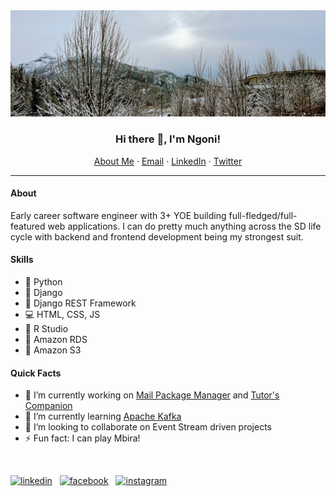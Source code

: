 <img src="./IMG_0999.jpg" alt="squamish questu" />

<p align="center">
  <h3 align="center">Hi there 👋, I'm Ngoni!</h3>
</p>
<p align="center">
    <a href="https://nmandiveyi.com">About Me</a>
    ·
    <a href="ngonidzashehh@gmail.com">Email</a>
    ·
    <a href="https://linkedin.com/in/nmandiveyi">LinkedIn</a>
    ·
    <a href="https://twitter.com/ngoni.mandiveyi">Twitter</a>
</p>

<hr/>

#### About
Early career software engineer with 3+ YOE building full-fledged/full-featured web applications. I can do pretty much anything across the SD life cycle with backend and frontend development being my strongest suit. 

#### Skills
* :snake: Python
* :snake: Django
* :snake: Django REST Framework
* :computer: HTML, CSS, JS
* :notebook_with_decorative_cover: R Studio
* :abacus: Amazon RDS 
* :basket: Amazon S3

#### Quick Facts
- 🔭 I’m currently working on [Mail Package Manager](https://github.com/nmandiveyi/mail-package-manager) and [Tutor's Companion](https://github.com/nmandiveyi/tutor-companion)
- 🌱 I’m currently learning [Apache Kafka](https://kafka.apache.org/documentation/) 
- 👯 I’m looking to collaborate on Event Stream driven projects 
- ⚡ Fun fact: I can play Mbira!

<br>

[<img src='https://cdn.jsdelivr.net/npm/simple-icons@3.0.1/icons/linkedin.svg' alt='linkedin' height='40'>](https://www.linkedin.com/in/nmandiveyi/) &nbsp;   [<img src='https://cdn.jsdelivr.net/npm/simple-icons@3.0.1/icons/facebook.svg' alt='facebook' height='40'>](https://www.facebook.com/ngoni.mandiveyi) &nbsp;  [<img src='https://cdn.jsdelivr.net/npm/simple-icons@3.0.1/icons/instagram.svg' alt='instagram' height='40'>](https://www.instagram.com/ngoni.mandiveyi/)  
